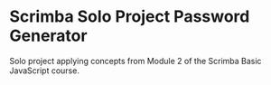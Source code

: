 # Scrimba Solo Project Password Generator
 Solo project applying concepts from Module 2 of the Scrimba Basic JavaScript course.
